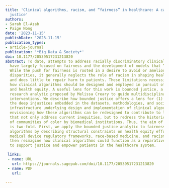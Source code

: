 ```yaml
---
title: 'Clinical algorithms, racism, and “fairness” in healthcare: A case of bounded
  justice'
authors:
- Sarah El-Azab
- Paige Nong
date: '2023-11-15'
publishDate: '2023-11-15'
publication_types:
- article-journal
publication: '*Big Data & Society*'
doi: 10.1177/20539517231213820
abstract: To date, attempts to address racially discriminatory clinical algorithms
  have largely focused on fairness and the development of models that “do no harm.”
  While the push for fairness is rooted in a desire to avoid or ameliorate health
  disparities, it generally neglects the role of racism in shaping health outcomes
  and does little to repair harm to patients. These limitations necessitate reconceptualizing
  how clinical algorithms should be designed and employed in pursuit of racial justice
  and health equity. A useful lens for this work is bounded justice, a concept and
  research analytic proposed by Melissa Creary to guide multidisciplinary health equity
  interventions. We describe how bounded justice offers a lens for (1) articulating
  the deep injustices embedded in the datasets, methodologies, and sociotechnical
  infrastructure underlying design and implementation of clinical algorithms and (2)
  envisioning how these algorithms can be redesigned to contribute to larger efforts
  that not only address current inequities, but to redress the historical mistreatment
  of communities of color by biomedical institutions. Thus, the aim of this article
  is two-fold. First, we apply the bounded justice analytic to fairness and clinical
  algorithms by describing structural constraints on health equity efforts such as
  medical device regulatory frameworks, race-based medicine, and racism in data. We
  then reimagine how clinical algorithms could function as a reparative technology
  to support justice and empower patients in the healthcare system.

 links: 
 - name: URL
   url: https://journals.sagepub.com/doi/10.1177/20539517231213820
 - name: PDF
   url: 

---
```

